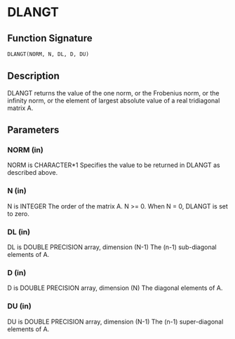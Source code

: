 # DLANGT

## Function Signature

```fortran
DLANGT(NORM, N, DL, D, DU)
```

## Description


 DLANGT  returns the value of the one norm,  or the Frobenius norm, or
 the  infinity norm,  or the  element of  largest absolute value  of a
 real tridiagonal matrix A.

## Parameters

### NORM (in)

NORM is CHARACTER*1 Specifies the value to be returned in DLANGT as described above.

### N (in)

N is INTEGER The order of the matrix A. N >= 0. When N = 0, DLANGT is set to zero.

### DL (in)

DL is DOUBLE PRECISION array, dimension (N-1) The (n-1) sub-diagonal elements of A.

### D (in)

D is DOUBLE PRECISION array, dimension (N) The diagonal elements of A.

### DU (in)

DU is DOUBLE PRECISION array, dimension (N-1) The (n-1) super-diagonal elements of A.

